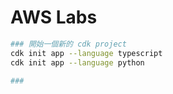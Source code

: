 
# AWS Labs

```bash
### 開始一個新的 cdk project
cdk init app --language typescript
cdk init app --language python

### 
```
